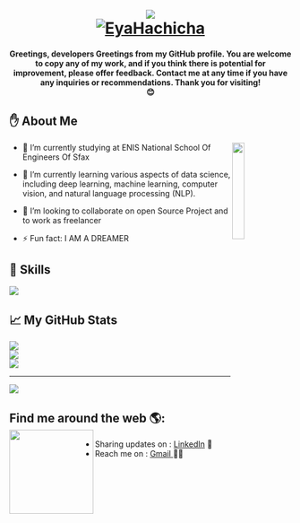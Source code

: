 <h1 align="center">
<br>
<img align="center" src="https://media.giphy.com/media/RbDKaczqWovIugyJmW/giphy.gif"> 
  <br/>
  <a href="https://github.com/ahlem-phantom">
    <img src="https://readme-typing-svg.herokuapp.com/?font=Caveat&size=36&color=157DEC&center=true&vCenter=true&lines=Hello%2C+I%27m+Eya;Software+Developer" alt="EyaHachicha" /></a>
  
</h1>

</p>
<h4 align="center">
Greetings, developers Greetings from my GitHub profile. You are welcome to copy any of my work, and if you think there is potential for improvement, please offer feedback. Contact me at any time if you have any inquiries or recommendations.
  Thank you for visiting!
 <br>
 😊
</h4> 


## :hand: About Me


<!-- <img width="55%" align="right" alt="Github" src="https://raw.githubusercontent.com/onimur/.github/master/.resources/git-header.svg" /> -->
<img width="21%" align="right" src="https://github.com/mayankchaudhary26/Cool-Readme-ideas/blob/master/data/night%20code.gif" />

- 🔭 I’m currently studying at ENIS National School Of Engineers Of Sfax
  
- 🌱 I’m currently learning various aspects of data science, including deep learning, machine learning, computer vision, and natural language processing (NLP).
  
- 👯 I’m looking to collaborate on open Source Project and to work as freelancer
  
- ⚡ Fun fact: I AM A DREAMER

## 🚀 Skills
  <a href="https://skillicons.dev">
    <img src="https://skillicons.dev/icons?i=python,java,c,html,css,js,bootstrap,angular,dotnet,mysql,git,maven,eclipse,vscode" />
  </a>
  
## :chart_with_upwards_trend: My GitHub Stats
![](https://github-readme-stats.vercel.app/api?username=hachichaeya&theme=radical&hide_border=false&include_all_commits=false&count_private=false)<br/>
![](https://github-readme-streak-stats.herokuapp.com/?user=hachichaeya&theme=radical&hide_border=false)<br/>
![](https://github-readme-stats.vercel.app/api/top-langs/?username=hachichaeya&theme=radical&hide_border=false&include_all_commits=false&count_private=false&layout=compact)

---
[![](https://visitcount.itsvg.in/api?id=hachichaeya&icon=0&color=0)](https://visitcount.itsvg.in)


## Find me around the web 🌎: <a href="#"><img align="left" width="150" height="150"  src="https://gist.githubusercontent.com/ManulMax/2d20af60d709805c55fd784ca7cba4b9/raw/bcfeac7604f674ace63623106eb8bb8471d844a6/github.gif"></a>

- Sharing updates on : <a href="https://www.linkedin.com/in/eya-hachicha-0694a6232/">LinkedIn</a> 💼
- Reach me on : <a href="mailto:eya.hachicha@enis.tn"> Gmail </a> ✍🏾
<br> 
 <br>
